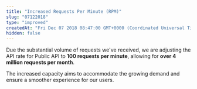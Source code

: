 ```yaml
---
title: "Increased Requests Per Minute (RPM)"
slug: "07122018"
type: "improved"
createdAt: "Fri Dec 07 2018 08:47:00 GMT+0000 (Coordinated Universal Time)"
hidden: false
---
```

Due the substantial volume of requests we've received, we are adjusting the API rate for Public API to **100 requests per minute**, allowing for **over 4 million requests per month**. 

The increased capacity aims to accommodate the growing demand and ensure a smoother experience for our users.